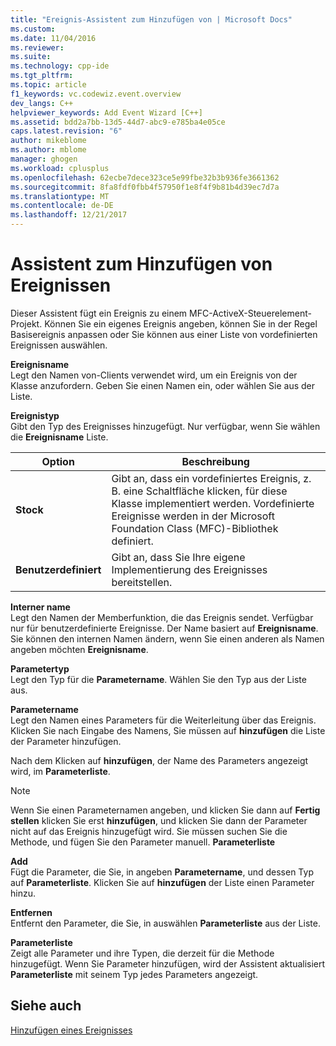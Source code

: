 ```yaml
---
title: "Ereignis-Assistent zum Hinzufügen von | Microsoft Docs"
ms.custom: 
ms.date: 11/04/2016
ms.reviewer: 
ms.suite: 
ms.technology: cpp-ide
ms.tgt_pltfrm: 
ms.topic: article
f1_keywords: vc.codewiz.event.overview
dev_langs: C++
helpviewer_keywords: Add Event Wizard [C++]
ms.assetid: bdd2a7bb-13d5-44d7-abc9-e785ba4e05ce
caps.latest.revision: "6"
author: mikeblome
ms.author: mblome
manager: ghogen
ms.workload: cplusplus
ms.openlocfilehash: 62ecbe7dece323ce5e99fbe32b3b936fe3661362
ms.sourcegitcommit: 8fa8fdf0fbb4f57950f1e8f4f9b81b4d39ec7d7a
ms.translationtype: MT
ms.contentlocale: de-DE
ms.lasthandoff: 12/21/2017
---
```

# <a name="add-event-wizard"></a>Assistent zum Hinzufügen von Ereignissen
Dieser Assistent fügt ein Ereignis zu einem MFC-ActiveX-Steuerelement-Projekt. Können Sie ein eigenes Ereignis angeben, können Sie in der Regel Basisereignis anpassen oder Sie können aus einer Liste von vordefinierten Ereignissen auswählen.  
  
 **Ereignisname**  
 Legt den Namen von-Clients verwendet wird, um ein Ereignis von der Klasse anzufordern. Geben Sie einen Namen ein, oder wählen Sie aus der Liste.  
  
 **Ereignistyp**  
 Gibt den Typ des Ereignisses hinzugefügt. Nur verfügbar, wenn Sie wählen die **Ereignisname** Liste.  
  
|Option|Beschreibung|  
|------------|-----------------|  
|**Stock**|Gibt an, dass ein vordefiniertes Ereignis, z. B. eine Schaltfläche klicken, für diese Klasse implementiert werden. Vordefinierte Ereignisse werden in der Microsoft Foundation Class (MFC)-Bibliothek definiert.|  
|**Benutzerdefiniert**|Gibt an, dass Sie Ihre eigene Implementierung des Ereignisses bereitstellen.|  
  
 **Interner name**  
 Legt den Namen der Memberfunktion, die das Ereignis sendet. Verfügbar nur für benutzerdefinierte Ereignisse. Der Name basiert auf **Ereignisname**. Sie können den internen Namen ändern, wenn Sie einen anderen als Namen angeben möchten **Ereignisname**.  
  
 **Parametertyp**  
 Legt den Typ für die **Parametername**. Wählen Sie den Typ aus der Liste aus.  
  
 **Parametername**  
 Legt den Namen eines Parameters für die Weiterleitung über das Ereignis. Klicken Sie nach Eingabe des Namens, Sie müssen auf **hinzufügen** die Liste der Parameter hinzufügen.  
  
 Nach dem Klicken auf **hinzufügen**, der Name des Parameters angezeigt wird, im **Parameterliste**.  
  
> [!NOTE]
>  Wenn Sie einen Parameternamen angeben, und klicken Sie dann auf **Fertig stellen** klicken Sie erst **hinzufügen**, und klicken Sie dann der Parameter nicht auf das Ereignis hinzugefügt wird. Sie müssen suchen Sie die Methode, und fügen Sie den Parameter manuell. **Parameterliste**  
  
 **Add**  
 Fügt die Parameter, die Sie, in angeben **Parametername**, und dessen Typ auf **Parameterliste**. Klicken Sie auf **hinzufügen** der Liste einen Parameter hinzu.  
  
 **Entfernen**  
 Entfernt den Parameter, die Sie, in auswählen **Parameterliste** aus der Liste.  
  
 **Parameterliste**  
 Zeigt alle Parameter und ihre Typen, die derzeit für die Methode hinzugefügt. Wenn Sie Parameter hinzufügen, wird der Assistent aktualisiert **Parameterliste** mit seinem Typ jedes Parameters angezeigt.  
  
## <a name="see-also"></a>Siehe auch  
 [Hinzufügen eines Ereignisses](../ide/adding-an-event-visual-cpp.md)